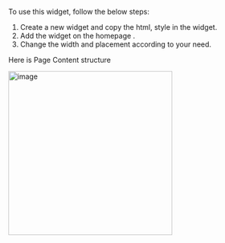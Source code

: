 To use this widget, follow the below steps:

1. Create a new widget and copy the html, style in the widget.
2. Add the widget on the homepage .
4. Change the width and placement according to your need.


Here is Page Content structure

<img width="326" alt="image" src="https://github.com/user-attachments/assets/5fe8fcb7-858c-431a-91f9-5e31537c656d">

